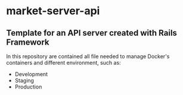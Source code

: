 # market-server-api

## Template for an API server created with Rails Framework ##

In this repository are contained all file needed to manage Docker's containers and different environment, such as:
* Development
* Staging
* Production
